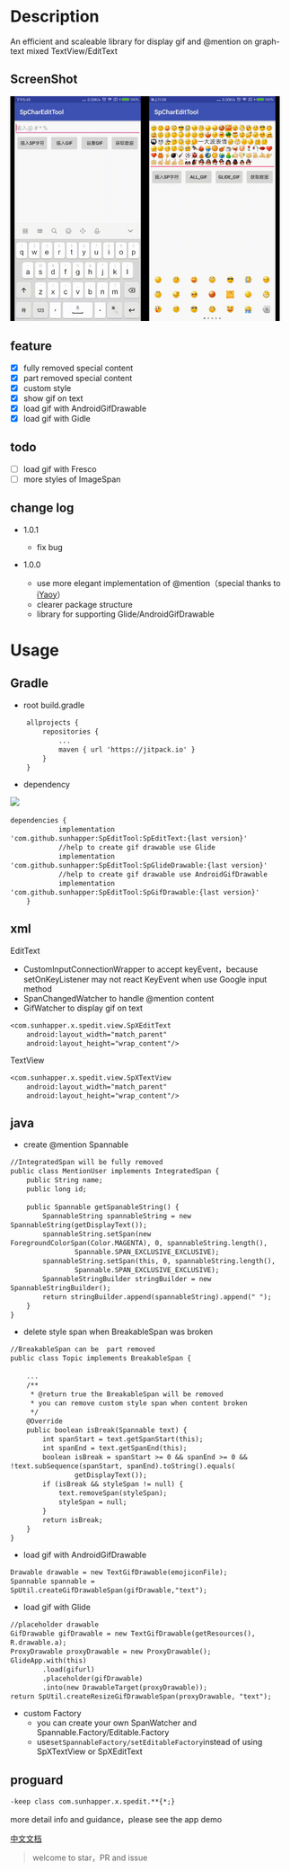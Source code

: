 # Description

An efficient and scaleable library for display gif and @mention on graph-text mixed TextView/EditText

## ScreenShot

<img src="artworks/fullSp.gif" width = "240" height = "400" alt="ScreenShot"  /><img src="artworks/emojiSp.gif" width = "240" height = "400" alt="ScreenShot"  />

## feature

- [x] fully removed special content
- [x] part removed special content
- [x] custom style 
- [x] show gif on text
- [x] load gif with AndroidGifDrawable
- [x] load gif with Gidle

## todo 

- [ ] load gif with Fresco
- [ ] more styles of ImageSpan

## change log  

* 1.0.1
    * fix bug

* 1.0.0 
    * use more elegant implementation of @mention（special thanks to [iYaoy](https://github.com/iYaoy/easy_at)）
    * clearer package structure 
    * library for supporting  Glide/AndroidGifDrawable 
# Usage

## Gradle  

* root build.gradle

```
	allprojects {
		repositories {
			...
			maven { url 'https://jitpack.io' }
		}
	}
```
* dependency

[![](https://jitpack.io/v/sunhapper/SpEditTool.svg)](https://jitpack.io/#sunhapper/SpEditTool)
```
dependencies {
	        implementation 'com.github.sunhapper:SpEditTool:SpEditText:{last version}'
	        //help to create gif drawable use Glide
	        implementation 'com.github.sunhapper:SpEditTool:SpGlideDrawable:{last version}'
	        //help to create gif drawable use AndroidGifDrawable
	        implementation 'com.github.sunhapper:SpEditTool:SpGifDrawable:{last version}'
	}
```

## xml

EditText
* CustomInputConnectionWrapper to accept keyEvent，because setOnKeyListener  may not react KeyEvent when use Google input method
* SpanChangedWatcher to handle @mention content
* GifWatcher to display gif on text
```
<com.sunhapper.x.spedit.view.SpXEditText
    android:layout_width="match_parent"
    android:layout_height="wrap_content"/>
```
TextView
```
<com.sunhapper.x.spedit.view.SpXTextView
    android:layout_width="match_parent"
    android:layout_height="wrap_content"/>
```

## java

* create @mention Spannable
```
//IntegratedSpan will be fully removed
public class MentionUser implements IntegratedSpan {
    public String name;
    public long id;

    public Spannable getSpanableString() {
        SpannableString spannableString = new SpannableString(getDisplayText());
        spannableString.setSpan(new ForegroundColorSpan(Color.MAGENTA), 0, spannableString.length(),
                Spannable.SPAN_EXCLUSIVE_EXCLUSIVE);
        spannableString.setSpan(this, 0, spannableString.length(),
                Spannable.SPAN_EXCLUSIVE_EXCLUSIVE);
        SpannableStringBuilder stringBuilder = new SpannableStringBuilder();
        return stringBuilder.append(spannableString).append(" ");
    }
}
```


* delete style span when BreakableSpan was broken  
```
//BreakableSpan can be  part removed
public class Topic implements BreakableSpan {

    ...
    /**
     * @return true the BreakableSpan will be removed
     * you can remove custom style span when content broken
     */
    @Override
    public boolean isBreak(Spannable text) {
        int spanStart = text.getSpanStart(this);
        int spanEnd = text.getSpanEnd(this);
        boolean isBreak = spanStart >= 0 && spanEnd >= 0 && !text.subSequence(spanStart, spanEnd).toString().equals(
                getDisplayText());
        if (isBreak && styleSpan != null) {
            text.removeSpan(styleSpan);
            styleSpan = null;
        }
        return isBreak;
    }
}
```

* load gif with AndroidGifDrawable  
```
Drawable drawable = new TextGifDrawable(emojiconFile);
Spannable spannable = SpUtil.createGifDrawableSpan(gifDrawable,"text");
```

* load gif with Glide
```
//placeholder drawable
GifDrawable gifDrawable = new TextGifDrawable(getResources(), R.drawable.a);
ProxyDrawable proxyDrawable = new ProxyDrawable();
GlideApp.with(this)
        .load(gifurl)
        .placeholder(gifDrawable)
        .into(new DrawableTarget(proxyDrawable));
return SpUtil.createResizeGifDrawableSpan(proxyDrawable, "text");
```

* custom Factory  
    * you can create your own SpanWatcher and Spannable.Factory/Editable.Factory 
    * use`setSpannableFactory/setEditableFactory`instead of using SpXTextView or SpXEditText

## proguard

```
-keep class com.sunhapper.x.spedit.**{*;}
```

more detail info and guidance，please see the app demo

[中文文档](./README_CN.md)

> welcome to star，PR and issue